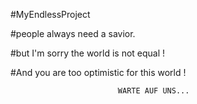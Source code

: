 #MyEndlessProject


#people always need a savior.


#but I'm sorry the world is not equal ! 


#And you are too optimistic for this world !


                            WARTE AUF UNS...    

               
